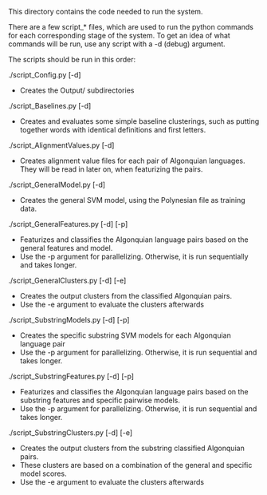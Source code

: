 This directory contains the code needed to run the system.

There are a few script_* files, which are used to run the python commands for each corresponding stage of the system. 
To get an idea of what commands will be run, use any script with a -d (debug) argument.

The scripts should be run in this order:

./script_Config.py [-d]
- Creates the Output/ subdirectories

./script_Baselines.py [-d]
- Creates and evaluates some simple baseline clusterings, such as putting together words with identical definitions and first letters.

./script_AlignmentValues.py [-d]
- Creates alignment value files for each pair of Algonquian languages. They will be read in later on, when featurizing the pairs.

./script_GeneralModel.py [-d]
- Creates the general SVM model, using the Polynesian file as training data.

./script_GeneralFeatures.py [-d] [-p]
- Featurizes and classifies the Algonquian language pairs based on the general features and model.
- Use the -p argument for parallelizing. Otherwise, it is run sequentially and takes longer. 

./script_GeneralClusters.py [-d] [-e]
- Creates the output clusters from the classified Algonquian pairs.
- Use the -e argument to evaluate the clusters afterwards

./script_SubstringModels.py [-d] [-p]
- Creates the specific substring SVM models for each Algonquian language pair
- Use the -p argument for parallelizing. Otherwise, it is run sequential and takes longer.

./script_SubstringFeatures.py [-d] [-p]
- Featurizes and classifies the Algonquian language pairs based on the substring features and specific pairwise models.
- Use the -p argument for parallelizing. Otherwise, it is run sequential and takes longer.

./script_SubstringClusters.py [-d] [-e]
- Creates the output clusters from the substring classified Algonquian pairs.
- These clusters are based on a combination of the general and specific model scores.
- Use the -e argument to evaluate the clusters afterwards